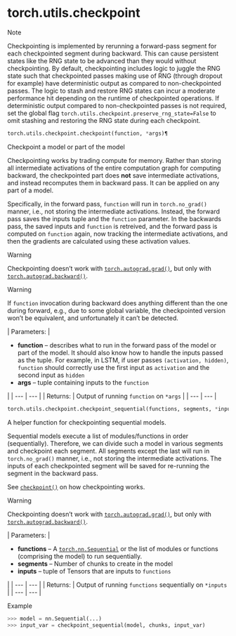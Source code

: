 

# torch.utils.checkpoint

Note

Checkpointing is implemented by rerunning a forward-pass segment for each checkpointed segment during backward. This can cause persistent states like the RNG state to be advanced than they would without checkpointing. By default, checkpointing includes logic to juggle the RNG state such that checkpointed passes making use of RNG (through dropout for example) have deterministic output as compared to non-checkpointed passes. The logic to stash and restore RNG states can incur a moderate performance hit depending on the runtime of checkpointed operations. If deterministic output compared to non-checkpointed passes is not required, set the global flag `torch.utils.checkpoint.preserve_rng_state=False` to omit stashing and restoring the RNG state during each checkpoint.

```py
torch.utils.checkpoint.checkpoint(function, *args)¶
```

Checkpoint a model or part of the model

Checkpointing works by trading compute for memory. Rather than storing all intermediate activations of the entire computation graph for computing backward, the checkpointed part does **not** save intermediate activations, and instead recomputes them in backward pass. It can be applied on any part of a model.

Specifically, in the forward pass, `function` will run in `torch.no_grad()` manner, i.e., not storing the intermediate activations. Instead, the forward pass saves the inputs tuple and the `function` parameter. In the backwards pass, the saved inputs and `function` is retreived, and the forward pass is computed on `function` again, now tracking the intermediate activations, and then the gradients are calculated using these activation values.

Warning

Checkpointing doesn’t work with [`torch.autograd.grad()`](autograd.html#torch.autograd.grad "torch.autograd.grad"), but only with [`torch.autograd.backward()`](autograd.html#torch.autograd.backward "torch.autograd.backward").

Warning

If `function` invocation during backward does anything different than the one during forward, e.g., due to some global variable, the checkpointed version won’t be equivalent, and unfortunately it can’t be detected.

| Parameters: | 

*   **function** – describes what to run in the forward pass of the model or part of the model. It should also know how to handle the inputs passed as the tuple. For example, in LSTM, if user passes `(activation, hidden)`, `function` should correctly use the first input as `activation` and the second input as `hidden`
*   **args** – tuple containing inputs to the `function`

 |
| --- | --- |
| Returns: | Output of running `function` on `*args` |
| --- | --- |

```py
torch.utils.checkpoint.checkpoint_sequential(functions, segments, *inputs)¶
```

A helper function for checkpointing sequential models.

Sequential models execute a list of modules/functions in order (sequentially). Therefore, we can divide such a model in various segments and checkpoint each segment. All segments except the last will run in `torch.no_grad()` manner, i.e., not storing the intermediate activations. The inputs of each checkpointed segment will be saved for re-running the segment in the backward pass.

See [`checkpoint()`](#torch.utils.checkpoint.checkpoint "torch.utils.checkpoint.checkpoint") on how checkpointing works.

Warning

Checkpointing doesn’t work with [`torch.autograd.grad()`](autograd.html#torch.autograd.grad "torch.autograd.grad"), but only with [`torch.autograd.backward()`](autograd.html#torch.autograd.backward "torch.autograd.backward").

| Parameters: | 

*   **functions** – A [`torch.nn.Sequential`](nn.html#torch.nn.Sequential "torch.nn.Sequential") or the list of modules or functions (comprising the model) to run sequentially.
*   **segments** – Number of chunks to create in the model
*   **inputs** – tuple of Tensors that are inputs to `functions`

 |
| --- | --- |
| Returns: | Output of running `functions` sequentially on `*inputs` |
| --- | --- |

Example

```py
>>> model = nn.Sequential(...)
>>> input_var = checkpoint_sequential(model, chunks, input_var)

```

